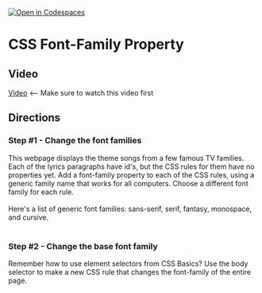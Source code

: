 [![Open in Codespaces](https://classroom.github.com/assets/launch-codespace-2972f46106e565e64193e422d61a12cf1da4916b45550586e14ef0a7c637dd04.svg)](https://classroom.github.com/open-in-codespaces?assignment_repo_id=21334628)
# CSS Font-Family Property <br>

## Video
[Video](https://youtu.be/6kylHlh-1k4) <-- Make sure to watch this video first

## Directions 
### Step #1 - Change the font families <br>
This webpage displays the theme songs from a few famous TV families. Each of the lyrics paragraphs have id's, but the CSS rules for them have no properties yet. Add a font-family property to each of the CSS rules, using a generic family name that works for all computers. Choose a different font family for each rule.<br><br>
Here's a list of generic font families: sans-serif, serif, fantasy, monospace, and cursive.
<br><br>
### Step #2 - Change the base font family <br>
Remember how to use element selectors from CSS Basics? Use the body selector to make a new CSS rule that changes the font-family of the entire page.
<br><br>
